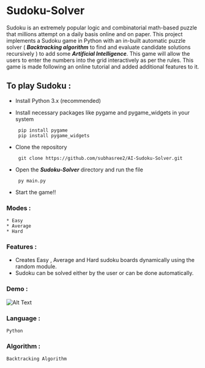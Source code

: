 # Sudoku-Solver
 
Sudoku is an extremely popular logic and combinatorial math-based puzzle that millions attempt on a daily basis online and on paper. This project implements a Sudoku game in Python with an in-built automatic puzzle solver ( ***Backtracking algorithm*** to find and evaluate candidate solutions recursively ) to add some ***Artificial Intelligence***. This game will allow the users to enter the numbers into the grid interactively as per the rules. This game is made following an online tutorial and added additional features to it.

To play Sudoku : 
-------------------------------------------------------------------------------------------
* Install Python 3.x (recommended)
* Install necessary packages like pygame and pygame_widgets in your system

       pip install pygame
       pip install pygame_widgets
 
* Clone the repository 

       git clone https://github.com/subhasree2/AI-Sudoku-Solver.git 
* Open the ***Sudoku-Solver*** directory and run the file 
       
       py main.py
* Start the game!!

### Modes : 
    * Easy 
    * Average
    * Hard
  
### Features :
* Creates Easy , Average and Hard sudoku boards dynamically using the random module.
* Sudoku can be solved either by the user or can be done automatically.

### Demo :
![Alt Text](https://github.com/subhasree2/AI-Sudoku-Solver/blob/master/GIF.gif)

### Language : 
    Python 

### Algorithm :
    Backtracking Algorithm
